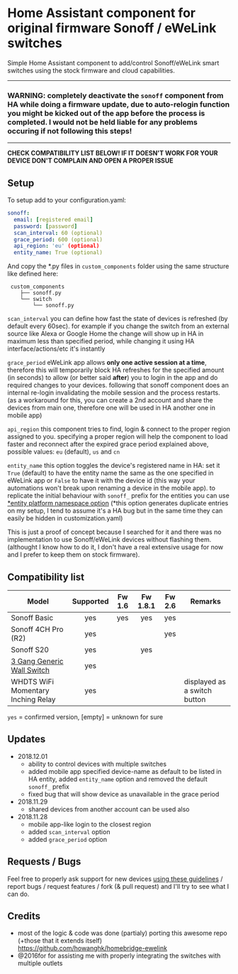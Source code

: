 # Home Assistant component for original firmware Sonoff / eWeLink switches
Simple Home Assistant component to add/control Sonoff/eWeLink smart switches using the stock firmware and cloud capabilities.

***
### WARNING: completely deactivate the `sonoff` component from HA while doing a firmware update, due to auto-relogin function you might be kicked out of the app before the process is completed. I would not be held liable for any problems occuring if not following this steps!
***

**CHECK COMPATIBILITY LIST BELOW! IF IT DOESN'T WORK FOR YOUR DEVICE DON'T COMPLAIN AND OPEN A PROPER ISSUE**

## Setup

To setup add to your configuration.yaml:
```yaml
sonoff:
  email: [registered email]
  password: [password]
  scan_interval: 60 (optional)
  grace_period: 600 (optional)
  api_region: 'eu' (optional)
  entity_name: True (optional)
```
And copy the *.py files in `custom_components` folder using the same structure like defined here:
```
 custom_components
    ├── sonoff.py
    └── switch
        └── sonoff.py
```

`scan_interval` you can define how fast the state of devices is refreshed (by default every 60sec).  for example if you change the switch from an external source like Alexa or Google Home the change will show up in HA in maximum less than specified period, while changing it using HA interface/actions/etc it's instantly

`grace_period` eWeLink app allows **only one active session at a time**, therefore this will temporarily block HA refreshes for the specified amount (in seconds) to allow (or better said **after**) you to login in the app and do required changes to your devices. following that sonoff component does an internal re-login invalidating the mobile session and the process restarts. (as a workaround for this, you can create a 2nd account and share the devices from main one, therefore one will be used in HA another one in mobile app)

`api_region` this component tries to find, login & connect to the proper region assigned to you. specifying a proper region will help the component to load faster and reconnect after the expired grace period explained above, possible values: `eu` (default), `us` and `cn`

`entity_name` this option toggles the device's registered name in HA: set it `True` (default) to have the entity name the same as the one specified in eWeLink app or `False` to have it with the device id (this way your automations won't break upon renaming a device in the mobile app). to replicate the initial behaviour with `sonoff_` prefix for the entities you can use [*entity platform namespace option](https://www.home-assistant.io/docs/configuration/platform_options/#entity-namespace) (*this option generates duplicate entries on my setup, I tend to assume it's a HA bug but in the same time they can easily be hidden in customization.yaml)

This is just a proof of concept because I searched for it and there was no implementation to use Sonoff/eWeLink devices without flashing them. (althought I know how to do it, I don't have a real extensive usage for now and I prefer to keep them on stock firmware).


## Compatibility list
| Model                              | Supported | Fw 1.6 | Fw 1.8.1 | Fw 2.6 | Remarks                      |
|------------------------------------|:---------:|:------:|:--------:|:------:|------------------------------|
| Sonoff Basic                       |    yes    |   yes  |    yes   |   yes  |                              |
| Sonoff 4CH Pro (R2)                |    yes    |        |          |   yes  |                              |
| Sonoff S20                         |    yes    |        |    yes   |        |                              |
| [3 Gang Generic Wall Switch](https://www.amazon.in/gp/product/B07FLY398G)         |    yes    |        |          |        |                              |
| WHDTS WiFi Momentary Inching Relay |    yes    |        |          |        | displayed as a switch button |

`yes` = confirmed version, [empty] = unknown for sure 

## Updates
- 2018.12.01
  - ability to control devices with multiple switches 
  - added mobile app specified device-name as default to be listed in HA entity, added `entity_name` option and removed the default `sonoff_` prefix
  - fixed bug that will show device as unavailable in the grace period
- 2018.11.29 
  - shared devices from another account can be used also
- 2018.11.28 
  - mobile app-like login to the closest region 
  - added `scan_interval` option
  - added `grace_period` option

## Requests / Bugs
Feel free to properly ask support for new devices [using these guidelines](https://github.com/peterbuga/HASS-sonoff-ewelink/tree/master/sonoff-debug) / report bugs / request features / fork (& pull request) and I'll try to see what I can do.

## Credits 
- most of the logic & code was done (partialy) porting this awesome repo (+those that it extends itself) https://github.com/howanghk/homebridge-ewelink
- @2016for for assisting me with properly integrating the switches with multiple outlets

